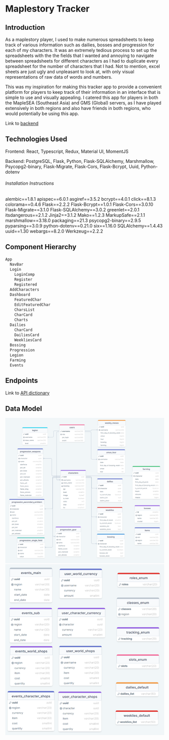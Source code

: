 # Maplestory Tracker

## Introduction
As a maplestory player, I used to make numerous spreadsheets to keep track of various information such as dailies, bosses and progression for each of my characters.
It was an extremely tedious process to set up the spreadsheets with the the fields that I wanted and annoying to navigate between spreadsheets for different characters
as I had to duplicate every spreadsheet for the number of characters that I had. Not to mention, excel sheets are just ugly and unpleasant to look at, with only visual
representations of raw data of words and numbers.

This was my inspiration for making this tracker app to provide a convenient platform for players to keep track of their information in an interface that is simple to use
and visually appealing. I catered this app for players in both the MapleSEA (Southeast Asia) and GMS (Global) servers, as I have played extensively in both regions
and also have friends in both regions, who would potentially be using this app.

Link to <a href="https://github.com/midorinom/maplestory_tracker_backend">backend</a>

## Technologies Used
Frontend: React, Typescript, Redux, Material UI, MomentJS

Backend: PostgreSQL, Flask, Python, Flask-SQLAlchemy, Marshmallow, Psycopg2-binary, Flask-Migrate, Flask-Cors, Flask-Bcrypt, Uuid, Python-dotenv

###### Installation Instructions
﻿alembic==1.8.1
apispec==6.0.1
asgiref==3.5.2
bcrypt==4.0.1
click==8.1.3
colorama==0.4.6
Flask==2.2.2
Flask-Bcrypt==1.0.1
Flask-Cors==3.0.10
Flask-Migrate==3.1.0
Flask-SQLAlchemy==3.0.2
greenlet==2.0.1
itsdangerous==2.1.2
Jinja2==3.1.2
Mako==1.2.3
MarkupSafe==2.1.1
marshmallow==3.18.0
packaging==21.3
psycopg2-binary==2.9.5
pyparsing==3.0.9
python-dotenv==0.21.0
six==1.16.0
SQLAlchemy==1.4.43
uuid==1.30
webargs==8.2.0
Werkzeug==2.2.2
## Component Hierarchy
```
App
  NavBar
  Login
    LoginComp
    Register
    Registered
  AddCharacters
  Dashboard
    FeaturedChar
    EditFeaturedChar
    CharsList
    CharCard
    Charts
  Dailies
    CharCard
    DailiesCard
    WeekliesCard
  Bossing
  Progression
  Legion
  Farming
  Events
```

## Endpoints
Link to <a href="https://docs.google.com/spreadsheets/d/1johWJthKgyvEfgcKUEl9HcQtabtmud5npe-F2_jlQRM/edit#gid=0">API dictionary</a>

## Data Model
<img src="/src/images/data_model_1.PNG" alt="Data Model 1" title="Data Model (1)">
<img src="/src/images/data_model_2.PNG" alt="Data Model 1" title="Data Model (2)">
